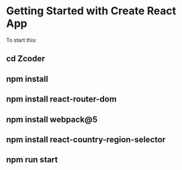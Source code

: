 # Getting Started with Create React App

To start this:

## cd Zcoder
## npm install
## npm install react-router-dom
## npm install webpack@5
## npm install react-country-region-selector
## npm run start
